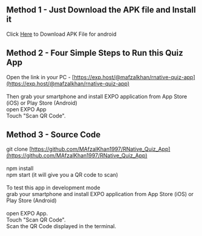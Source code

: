 ## Method 1 - Just Download the APK file and Install it
Click [Here](https://expo.io/builds/af74b683-6ca4-4a20-bd0f-ce63f2d751b5) to Download APK File for android

## Method 2 - Four Simple Steps to Run this Quiz App
Open the link in your PC - [https://exp.host/@mafzalkhan/rnative-quiz-app](https://exp.host/@mafzalkhan/rnative-quiz-app)
<br/><br/>
Then grab your smartphone and install EXPO application from App Store (iOS) or Play Store (Android)
<br/>
open EXPO App
<br/>
Touch "Scan QR Code".

## Method 3 - Source Code
git clone [https://github.com/MAfzalKhan1997/RNative_Quiz_App](https://github.com/MAfzalKhan1997/RNative_Quiz_App)
<br/><br/>
npm install
<br/>
npm start (it will give you a QR code to scan)
<br/><br/>
To test this app in development mode
<br/>
grab your smartphone and install EXPO application from App Store (iOS) or Play Store (Android)
<br/><br/>
open EXPO App.
<br/>
Touch "Scan QR Code".
<br/>
Scan the QR Code displayed in the terminal.
